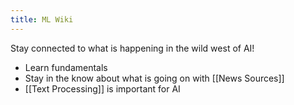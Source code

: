 ```yaml
---
title: ML Wiki
---
```


Stay connected to what is happening in the wild west of AI!

- Learn fundamentals
- Stay in the know about what is going on with [[News Sources]]
- [[Text Processing]] is important for AI